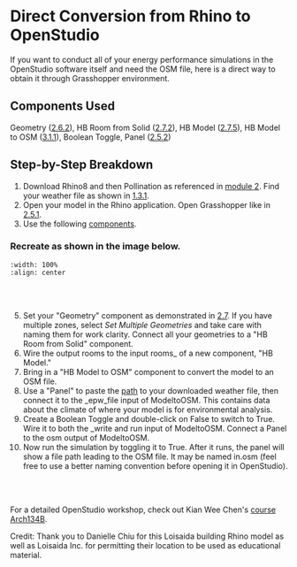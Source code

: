 # Direct Conversion from Rhino to OpenStudio
If you want to conduct all of your energy performance simulations in the OpenStudio software itself and need the OSM file, here is a direct way to obtain it through Grasshopper environment.

## Components Used
Geometry ([2.6.2](https://cooperunion.github.io/buildingenergymodeling_workshops/docs/02_2_shoebox_p2.html#create-a-geometry-component)), HB Room from Solid ([2.7.2](https://cooperunion.github.io/buildingenergymodeling_workshops/docs/02_2_shoebox_p2.html#create-rooms-solid-component)), HB Model ([2.7.5](https://cooperunion.github.io/buildingenergymodeling_workshops/docs/02_2_shoebox_p2.html#create-model)), HB Model to OSM ([3.1.1](https://cooperunion.github.io/buildingenergymodeling_workshops/docs/03_1_simulation_p1.html#model-to-osm-component)), Boolean Toggle, Panel ([2.5.2](https://cooperunion.github.io/buildingenergymodeling_workshops/docs/02_1_shoebox_p1.html#place-your-first-component))

## Step-by-Step Breakdown
1. Download Rhino8 and then Pollination as referenced in [module 2](https://cooperunion.github.io/buildingenergymodeling_workshops/docs/02_shoebox.html). Find your weather file as shown in [1.3.1](https://cooperunion.github.io/buildingenergymodeling_workshops/docs/01_1_climate_p1.html#get-weather-file).
2. Open your model in the Rhino application. Open Grasshopper like in [2.5.1](https://cooperunion.github.io/buildingenergymodeling_workshops/docs/02_1_shoebox_p1.html#open-grasshopper-from-rhino-by-clicking-the-circled-green-icon).
3. Use the following [components](https://cooperunion.github.io/buildingenergymodeling_workshops/docs/08_open_studio.html#components-used).

### Recreate as shown in the image below.
```{image} ../_static/start/conversion2osm.png
:width: 100%
:align: center
```
<br/><br/>

5. Set your "Geometry" component as demonstrated in [2.7](https://cooperunion.github.io/buildingenergymodeling_workshops/docs/02_2_shoebox_p2.html#set-one-geometry). If you have multiple zones, select _Set Multiple Geometries_ and take care with naming them for work clarity. Connect all your geometries to a "HB Room from Solid" component. 
6. Wire the output rooms to the input rooms_ of a new component, "HB Model."
7. Bring in a "HB Model to OSM" component to convert the model to an OSM file. 
8. Use a "Panel" to paste the [path](https://cooperunion.github.io/buildingenergymodeling_workshops/docs/02_1_shoebox_p1.html#locate-your-energyplus-weather-epw-file-in-your-file-explorer-and-copy-the-file-path-as-shown) to your downloaded weather file, then connect it to the _epw_file input of ModeltoOSM. This contains data about the climate of where your model is for environmental analysis.
9. Create a Boolean Toggle and double-click on False to switch to True. Wire it to both the _write and run input of ModeltoOSM. Connect a Panel to the osm output of ModeltoOSM.
10. Now run the simulation by toggling it to True. After it runs, the panel will show a file path leading to the OSM file. It may be named in.osm (feel free to use a better naming convention before opening it in OpenStudio).
    
<br/><br/>

For a detailed OpenStudio workshop, check out Kian Wee Chen's [course Arch134B](https://chenkianwee.github.io/arch134b_workshops/docs/intro.html).

Credit: Thank you to Danielle Chiu for this Loisaida building Rhino model as well as Loisaida Inc. for permitting their location to be used as educational material. 
   
